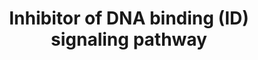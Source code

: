---
annotations:
- type: Pathway Ontology
  value: Inhibitor of DNA binding signaling pathway
authors:
- MaintBot
- AlexanderPico
- Christine Chichester
- Eweitz
description: 'Inhibitor of DNA binding (ID) proteins are members of the helix-loop-helix
  (HLH) family of proteins which lack a DNA binding domain themselves but bind to
  other family members inhibiting their DNA binding capacity. This family of proteins
  is comprised of IDs 1, 2, 3 and 4. They can be stimulated by ligands such as the
  Vascular Endothelial Growth Factor (VEGF), TGF beta and the T cell receptor.  Source:
  NetPath http://www.netpath.org/pathways?path_id=NetPath_5'
last-edited: 2021-05-19
organisms:
- Gallus gallus
redirect_from:
- /index.php/Pathway:WP815
- /instance/WP815
schema-jsonld:
- '@context': https://schema.org/
  '@id': https://wikipathways.github.io/pathways/WP815.html
  '@type': Dataset
  creator:
    '@type': Organization
    name: WikiPathways
  description: 'Inhibitor of DNA binding (ID) proteins are members of the helix-loop-helix
    (HLH) family of proteins which lack a DNA binding domain themselves but bind to
    other family members inhibiting their DNA binding capacity. This family of proteins
    is comprised of IDs 1, 2, 3 and 4. They can be stimulated by ligands such as the
    Vascular Endothelial Growth Factor (VEGF), TGF beta and the T cell receptor.  Source:
    NetPath http://www.netpath.org/pathways?path_id=NetPath_5'
  keywords:
  - Gene Symbol
  - MYOG
  - CTNNB1
  - SMAD5
  - MYF6
  - SMAD1
  - MSC
  - BMP6
  - CDK2
  - RELA
  - ID4
  - ELK4
  - NGFB
  - TERT
  - ID3
  - TCR
  - EGF
  - BMP2
  - RB1
  - ELK3
  - PAX5
  - IRS1
  - RAS
  - MAPK
  - TCF12
  - MYF5
  - TCF3
  - ATF3
  - TCF7L2
  - PAX2
  - ERK
  - SMAD4
  - ACVRL1
  - ID1
  - FLT1
  - LCK
  - SREBF1
  - CCNA2
  - ELK1
  - TGIF1
  - BMPR2
  - PI3K
  - IFI16
  - VEGFA
  - CD40LG
  - PSMD4
  - RBL1
  - MYOD1
  - HES1
  - KDR
  - IGF1
  - CCNE1
  - IGF1R
  - SMAD3
  - NFKB1
  - RBL2
  - ID2
  - PAX8
  license: CC0
  name: Inhibitor of DNA binding (ID) signaling pathway
seo: CreativeWork
title: Inhibitor of DNA binding (ID) signaling pathway
wpid: WP815
---